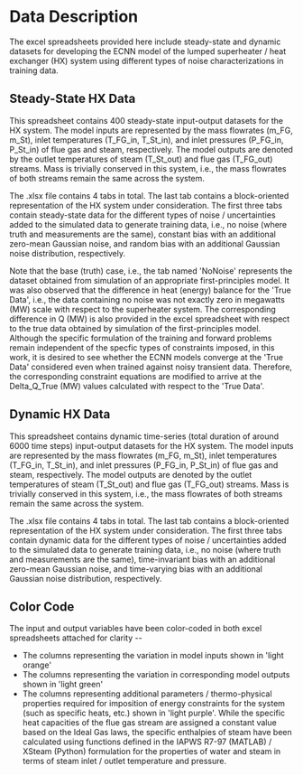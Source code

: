 # Data Description

The excel spreadsheets provided here include steady-state and dynamic datasets for developing the ECNN model of the 
lumped superheater / heat exchanger (HX) system using different types of noise characterizations in training data.

## Steady-State HX Data

This spreadsheet contains 400 steady-state input-output datasets for the HX system. The model inputs are represented 
by the mass flowrates (m_FG, m_St), inlet temperatures (T_FG_in, T_St_in), and inlet pressures (P_FG_in, P_St_in) of 
flue gas and steam, respectively. The model outputs are denoted by the outlet temperatures of steam (T_St_out) and 
flue gas (T_FG_out) streams. Mass is trivially conserved in this system, i.e., the mass flowrates of both streams
remain the same across the system.

The .xlsx file contains 4 tabs in total. The last tab contains a block-oriented representation of the HX system under 
consideration. The first three tabs contain steady-state data for the different types of noise / uncertainties added 
to the simulated data to generate training data, i.e., no noise (where truth and measurements are the same), constant 
bias with an additional zero-mean Gaussian noise, and random bias with an additional Gaussian noise distribution, respectively.

Note that the base (truth) case, i.e., the tab named 'NoNoise' represents the dataset obtained from simulation of an appropriate
first-principles model. It was also observed that the difference in heat (energy) balance for the 'True Data', i.e., the data 
containing no noise was not exactly zero in megawatts (MW) scale with respect to the superheater system. The corresponding difference
in Q (MW) is also provided in the excel spreadsheet with respect to the true data obtained by simulation of the first-principles model.
Although the specific formulation of the training and forward problems remain independent of the specfic types of constraints imposed, 
in this work, it is desired to see whether the ECNN models converge at the 'True Data' considered even when trained against noisy transient 
data. Therefore, the corresponding constraint equations are modified to arrive at the Delta_Q_True (MW) values calculated with respect to 
the 'True Data'.

## Dynamic HX Data

This spreadsheet contains dynamic time-series (total duration of around 6000 time steps) input-output datasets for 
the HX system. The model inputs are represented by the mass flowrates (m_FG, m_St), inlet temperatures (T_FG_in, T_St_in), 
and inlet pressures (P_FG_in, P_St_in) of flue gas and steam, respectively. The model outputs are denoted by the outlet 
temperatures of steam (T_St_out) and flue gas (T_FG_out) streams. Mass is trivially conserved in this system, i.e., the 
mass flowrates of both streams remain the same across the system.

The .xlsx file contains 4 tabs in total. The last tab contains a block-oriented representation of the HX system under 
consideration. The first three tabs contain dynamic data for the different types of noise / uncertainties added to the 
simulated data to generate training data, i.e., no noise (where truth and measurements are the same), time-invariant bias 
with an additional zero-mean Gaussian noise, and time-varying bias with an additional Gaussian noise distribution, respectively. 


## Color Code

The input and output variables have been color-coded in both excel spreadsheets attached for clarity --
  * The columns representing the variation in model inputs shown in 'light orange'
  * The columns representing the variation in corresponding model outputs shown in 'light green'
  * The columns representing additional parameters / thermo-physical properties required for imposition of
    energy constraints for the system (such as specific heats, etc.) shown in 'light purple'. While the specific
    heat capacities of the flue gas stream are assigned a constant value based on the Ideal Gas laws, the specific
    enthalpies of steam have been calculated using functions defined in the IAPWS R7-97 (MATLAB) / XSteam (Python)
    formulation for the properties of water and steam in terms of steam inlet / outlet temperature and pressure.

